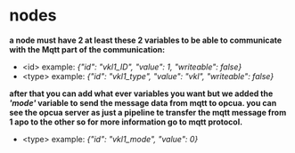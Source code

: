 # nodes

<b>a node must have 2 at least these 2 variables to be able to communicate with the Mqtt part of the communication:</b>
 - \<id> example: <i>{"id": "vkl1_ID", "value": 1, "writeable": false}</i>
 - \<type> example: <i>{"id": "vkl1_type", "value": "vkl", "writeable": false}</i>


<b>after that you can add what ever variables you want but we added the *'mode'* variable to send the message data from mqtt to opcua.
you can see the opcua server as just a pipeline te transfer the mqtt message from 1 apo to the other so for more information go to mqtt protocol.</b>

 - \<type> example: <i>{"id": "vkl1_mode", "value": 0}</i>